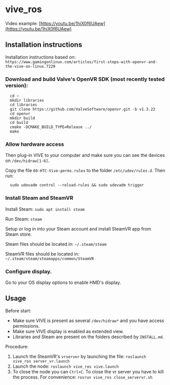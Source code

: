# vive_ros

Video example: [https://youtu.be/1hiX0f6UAew](https://youtu.be/1hiX0f6UAew)

## Installation instructions

Installation instructions based on: `https://www.gamingonlinux.com/articles/first-steps-with-openvr-and-the-vive-on-linux.7229`


### Download and build Valve's OpenVR SDK (most recently tested version):

      cd ~
      mkdir libraries
      cd libraries
      git clone https://github.com/ValveSoftware/openvr.git -b v1.3.22
      cd openvr
      mkdir build
      cd build
      cmake -DCMAKE_BUILD_TYPE=Release ../
      make

### Allow hardware access
Then plug-in VIVE to your computer and make sure you can see the devices on `/dev/hidraw[1-6]`.

Copy the file `60-HTC-Vive-perms.rules` to the folder `/etc/udev/rules.d`. Then run:

      sudo udevadm control --reload-rules && sudo udevadm trigger

### Install Steam and SteamVR

Install Steam:
`sudo apt install steam`

Run Steam:
`steam`

Setup or log in into your Steam account and install SteamVR app from Steam store.

Steam files should be located in: `~/.steam/steam`

SteamVR files should be located in: `~/.steam/steam/steamapps/common/SteamVR`

### Configure display.

Go to your OS display options to enable HMD's display.

## Usage

Before start:

* Make sure VIVE is present as several `/dev/hidraw*` and you have access permissions.
* Make sure VIVE display is enabled as extended view.
* Libraries and Steam are present on the folders described by `INSTALL.md`.

Procedure:

1. Launch the SteamVR's `vrserver` by launching the file: `roslaunch vive_ros server_vr.launch`
2. Launch the node: `roslaunch vive_ros vive.launch`
3. To close the node you can `Ctrl+C`. To close the vr server you have to kill the process. For convenience: `rosrun vive_ros close_servervr.sh`
